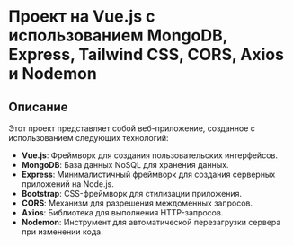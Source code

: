 # Проект на Vue.js с использованием  MongoDB, Express, Tailwind CSS, CORS, Axios и Nodemon

## Описание

Этот проект представляет собой веб-приложение, созданное с использованием следующих технологий:

- **Vue.js**: Фреймворк для создания пользовательских интерфейсов.
- **MongoDB**: База данных NoSQL для хранения данных.
- **Express**: Минималистичный фреймворк для создания серверных приложений на Node.js.
- **Bootstrap**:  CSS-фреймворк для стилизации приложения.
- **CORS**: Механизм для разрешения междоменных запросов.
- **Axios**: Библиотека для выполнения HTTP-запросов.
- **Nodemon**: Инструмент для автоматической перезагрузки сервера при изменении кода.
